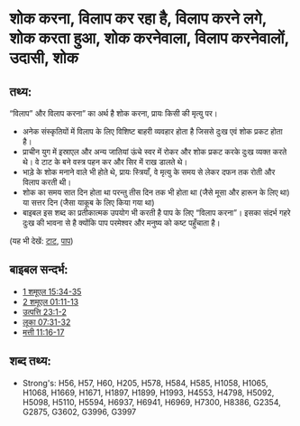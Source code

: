 # शोक करना, विलाप कर रहा है, विलाप करने लगे, शोक करता हुआ, शोक करनेवाला,  विलाप करनेवालों, उदासी, शोक #

## तथ्य: ##

“विलाप” और विलाप करना” का अर्थ है शोक करना, प्रायः किसी की मृत्यु पर।

* अनेक संस्कृतियों में विलाप के लिए विशिष्ट बाहरी व्यवहार होता है जिससे दुःख एवं शोक प्रकट होता है।
* प्राचीन युग में इस्राएल और अन्य जातियां ऊंचे स्वर में रोकर और शोक प्रकट करके दुःख व्यक्त करते थे। वे टाट के बने वस्त्र पहन कर और सिर में राख डालते थे।
* भाड़े के शोक मनाने वाले भी होते थे, प्रायः स्त्रियाँ, वे मृत्यु के समय से लेकर दफन तक रोती और विलाप करती थी।
* शोक का समय सात दिन होता था परन्तु तीस दिन तक भी होता था (जैसे मूसा और हारून के लिए था) या सत्तर दिन (जैसा याकूब के लिए किया गया था)
* बाइबल इस शब्द का प्रतीकात्मक उपयोग भी करती है पाप के लिए  “विलाप करना”। इसका संदर्भ गहरे दुःख की भावना से है क्योंकि पाप परमेश्वर और मनुष्य को कष्ट पहुँचाता है।

(यह भी देखें: [टाट](../other/sackcloth.md), [पाप](../kt/sin.md))

## बाइबल सन्दर्भ: ##

* [1 शमूएल 15:34-35](rc://hi/tn/help/1sa/15/34)
* [2 शमूएल 01:11-13](rc://hi/tn/help/2sa/01/11)
* [उत्पत्ति 23:1-2](rc://hi/tn/help/gen/23/01)
* [लूका 07:31-32](rc://hi/tn/help/luk/07/31)
* [मत्ती 11:16-17](rc://hi/tn/help/mat/11/16)

## शब्द तथ्य: ##

* Strong's: H56, H57, H60, H205, H578, H584, H585, H1058, H1065, H1068, H1669, H1671, H1897, H1899, H1993, H4553, H4798, H5092, H5098, H5110, H5594, H6937, H6941, H6969, H7300, H8386, G2354, G2875, G3602, G3996, G3997
